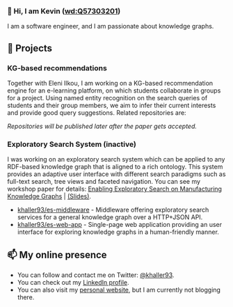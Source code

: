 ### 👋 Hi, I am Kevin ([wd:Q57303201](https://www.wikidata.org/wiki/Q57303201)) 

I am a software engineer, and I am passionate about knowledge graphs.

## 🔭 Projects

### KG-based recommendations
Together with Eleni Ilkou, I am working on a KG-based recommendation engine for an e-learning platform, on which students collaborate in groups for a project. Using named entity recognition on the search queries of students and their group members, we aim to infer their current interests and provide good query suggestions. Related repositories are:

*Repositories will be published later after the paper gets accepted.*

### Exploratory Search System (inactive)
I was working on an exploratory search system which can be applied to any RDF-based knowledge graph that is aligned to a rich ontology. This system provides an adaptive user interface with different search paradigms such as full-text search, tree views and faceted navigation. You can see my workshop paper for details: [Enabling Exploratory Search on Manufacturing Knowledge Graphs](https://ceur-ws.org/Vol-3253/paper2.pdf) | [(Slides)](https://kevinhaller.dev/papers/22-voila-slides.pdf).

* [khaller93/es-middleware](https://github.com/khaller93/es-middleware) - Middleware offering exploratory search services for a general knowledge graph over a HTTP+JSON API.
* [khaller93/es-web-app](https://github.com/khaller93/es-web-app) - Single-page web application providing an user interface for exploring knowledge graphs in a human-friendly manner.

## 📫 My online presence

* You can follow and contact me on Twitter: [@khaller93](https://twitter.com/khaller93).
* You can check out my [LinkedIn profile](https://www.linkedin.com/in/kevin-haller-83b296aa/).
* You can also visit my [personal website](https://kevinhaller.dev/), but I am currently not blogging there.
